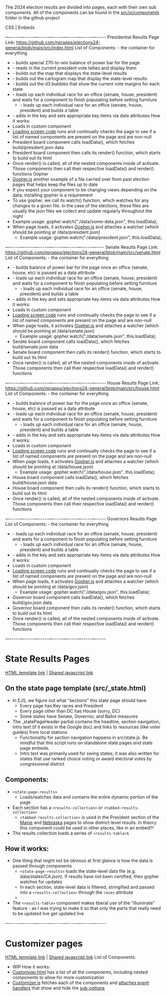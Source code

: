 The 2024 election results are divided into pages, each with their own sub components. All of the components can be found in the <a href="https://github.com/nprapps/elections24-general/tree/main/src/js/components" target="_blank">src/js/components</a> folder in the github project

CSS | Embeds 

—-----—-----—-----—-----—-----—-----—-----
Presidential Results Page
Link: <a href="https://github.com/nprapps/elections24-general/blob/main/src/index.html" target="_blank">https://github.com/nprapps/elections24-general/blob/main/src/index.html</a> 
List of Components: 
<a href="https://github.com/nprapps/elections24-general/tree/main/src/js/components/board-president" target="_blank"><board-president></board-president></a> - the container for everything
- <a href="https://github.com/nprapps/elections24-general/tree/main/src/js/components/electoral-bars" target="_blank"><electoral-bars></electoral-bars></a> -  builds special 270-to-win balance of power bar for the page
- <a href="https://github.com/nprapps/elections24-general/tree/main/src/js/components/leader-board" target="_blank"><leader-board></leader-board></a> - reads in the current president vote tallies and display them
- <a href="https://github.com/nprapps/elections24-general/tree/main/src/js/components/nationalMap" target="_blank"><national-map></national-map></a> - builds out the map that displays the state-level results 
- <a href="https://github.com/nprapps/elections24-general/tree/main/src/js/components/cartogram" target="_blank"><cartogram-map></cartogram-map></a> - builds out the cartogram map that display the state-level results 
- <a href="https://github.com/nprapps/elections24-general/tree/main/src/js/components/electoralBubbles" target="_blank"><electoral-bubbles></electoral-bubbles></a> - builds out the d3 bubbles that show the current vote margins for each state
- <a href="https://github.com/nprapps/elections24-general/tree/main/src/js/components/results-board-display" target="_blank"><results-board-display></results-board-display></a> - loads up each individual race for an office (senate, house, president) and waits for a <results-board></results-board> component to finish populating before setting furniture 
  - <a href="https://github.com/nprapps/elections24-general/tree/main/src/js/components/results-board" target="_blank"><results-board></results-board></a> - loads up each individual race for an office (senate, house, president) and builds a table 
- <a href="https://github.com/nprapps/elections24-general/tree/main/src/js/components/results-board-key" target="_blank"><results-board-key></results-board-key></a> - adds in the key and sets appropriate key items via data attributes
How it works:
- Loads in <board-president></board-president> custom component
- <a href="https://github.com/nprapps/elections24-general/blob/main/src/js/removeLoadingScreen.js" target="_blank">Loading screen code</a> runs and continually checks the page to see if a list of named components are present on the page and are non-null
- President board component calls loadData(), which fetches build/president.json data
- President board component then calls its render() function, which starts to build out its html 
- Once render() is called, all of the nested components inside of <board-president></board-president> activate. Those components then call their respective loadData() and render() functions
Gopher
- <a href="https://github.com/nprapps/elections24-general/blob/45-balance-of-power-bar/src/js/components/gopher.js" target="_blank">Gopher.js</a> another example of a file carried over from past election pages that helps keep the files up to date 
- If you expect your component to be changing views depending on the data, installing gopher is a requirement
- To use gopher, we call its watch() function, which watches for any changes to a given file. In the case of the elections, these files are usually the json files we collect and update regularly throughout the night
- Example usage: gopher.watch("./data/some-data.json", this.loadData);
- When page loads, it activates <a href="https://github.com/nprapps/elections24-general/blob/45-balance-of-power-bar/src/js/components/gopher.js" target="_blank">Gopher.js</a> and attaches a watcher (which should be pointing at /data/president.json) 
  - Example usage: gopher.watch("./data/president.json", this.loadData);

—-----—-----—-----—-----—-----—-----—----
Senate Results Page
Link: <a href="https://github.com/nprapps/elections24-general/blob/main/src/senate.html" target="_blank">https://github.com/nprapps/elections24-general/blob/main/src/senate.html</a> 
List of Components: 
<a href="https://github.com/nprapps/elections24-general/tree/main/src/js/components/board-senate" target="_blank"><board-senate></board-senate></a> - the container for everything
- <a href="https://github.com/nprapps/elections24-general/tree/main/src/js/components/electoral-bars" target="_blank"><balance-of-power-combined></balance-of-power-combined></a> -  builds balance of power bar for the page once an office (senate, house, etc) is passed as a data attribute
- <a href="https://github.com/nprapps/elections24-general/tree/main/src/js/components/results-board-display" target="_blank"><results-board-display></results-board-display></a> - loads up each individual race for an office (senate, house, president) and waits for a <results-board></results-board> component to finish populating before setting furniture 
  - <a href="https://github.com/nprapps/elections24-general/tree/main/src/js/components/results-board" target="_blank"><results-board></results-board></a> - loads up each individual race for an office (senate, house, president) and builds a table 
- <a href="https://github.com/nprapps/elections24-general/tree/main/src/js/components/results-board-key" target="_blank"><results-board-key></results-board-key></a> - adds in the key and sets appropriate key items via data attributes
How it works:
- Loads in <board-senate></board-senate> custom component
- <a href="https://github.com/nprapps/elections24-general/blob/main/src/js/removeLoadingScreen.js" target="_blank">Loading screen code</a> runs and continually checks the page to see if a list of named components are present on the page and are non-null
- When page loads, it activates <a href="https://github.com/nprapps/elections24-general/blob/45-balance-of-power-bar/src/js/components/gopher.js" target="_blank">Gopher.js</a> and attaches a watcher (which should be pointing at /data/senate.json) 
  - Example usage: gopher.watch("./data/senate.json", this.loadData);
- Senate board component calls loadData(), which fetches build/senate.json data
- Senate board component then calls its render() function, which starts to build out its html 
- Once render() is called, all of the nested components inside of <board-senate></board-senate> activate. Those components then call their respective loadData() and render() functions


—-----—-----—-----—-----—-----—-----—-----
House Results Page
Link: <a href="https://github.com/nprapps/elections24-general/blob/main/src/house.html" target="_blank">https://github.com/nprapps/elections24-general/blob/main/src/house.html</a> 
List of Components: 
<a href="https://github.com/nprapps/elections24-general/tree/main/src/js/components/board-house" target="_blank"><board-house></board-house></a> - the container for everything
- <a href="https://github.com/nprapps/elections24-general/tree/main/src/js/components/electoral-bars" target="_blank"><balance-of-power-combined></balance-of-power-combined></a> -  builds balance of power bar for the page once an office (senate, house, etc) is passed as a data attribute
- <a href="https://github.com/nprapps/elections24-general/tree/main/src/js/components/results-board-display" target="_blank"><results-board-display></results-board-display></a> - loads up each individual race for an office (senate, house, president) and waits for a <results-board></results-board> component to finish populating before setting furniture 
  - <a href="https://github.com/nprapps/elections24-general/tree/main/src/js/components/results-board" target="_blank"><results-board></results-board></a> - loads up each individual race for an office (senate, house, president) and builds a table 
- <a href="https://github.com/nprapps/elections24-general/tree/main/src/js/components/results-board-key" target="_blank"><results-board-key></results-board-key></a> - adds in the key and sets appropriate key items via data attributes
How it works:
- Loads in <board-house></board-house> custom component
- <a href="https://github.com/nprapps/elections24-general/blob/main/src/js/removeLoadingScreen.js" target="_blank">Loading screen code</a> runs and continually checks the page to see if a list of named components are present on the page and are non-null
- When page loads, it activates <a href="https://github.com/nprapps/elections24-general/blob/45-balance-of-power-bar/src/js/components/gopher.js" target="_blank">Gopher.js</a> and attaches a watcher (which should be pointing at /data/house.json) 
  - Example usage: gopher.watch("./data/house.json", this.loadData);
- House board component calls loadData(), which fetches build/house.json data
- House board component then calls its render() function, which starts to build out its html 
- Once render() is called, all of the nested components inside of <board-house></board-house> activate. Those components then call their respective loadData() and render() functions

—-----—-----—-----—-----—-----—-----—-----
Governors Results Page
List of Components: 
<a href="https://github.com/nprapps/elections24-general/tree/main/src/js/components/board-house" target="_blank"><board-governor></board-governor></a> - the container for everything
- <a href="https://github.com/nprapps/elections24-general/tree/main/src/js/components/results-board-display" target="_blank"><results-board-display></results-board-display></a> - loads up each individual race for an office (senate, house, president) and waits for a <results-board></results-board> component to finish populating before setting furniture 
  - <a href="https://github.com/nprapps/elections24-general/tree/main/src/js/components/results-board" target="_blank"><results-board></results-board></a> - loads up each individual race for an office (senate, house, president) and builds a table 
- <a href="https://github.com/nprapps/elections24-general/tree/main/src/js/components/results-board-key" target="_blank"><results-board-key></results-board-key></a> - adds in the key and sets appropriate key items via data attributes
How it works:
- Loads in <board-house></board-house> custom component
- <a href="https://github.com/nprapps/elections24-general/blob/main/src/js/removeLoadingScreen.js" target="_blank">Loading screen code</a> runs and continually checks the page to see if a list of named components are present on the page and are non-null
- When page loads, it activates <a href="https://github.com/nprapps/elections24-general/blob/45-balance-of-power-bar/src/js/components/gopher.js" target="_blank">Gopher.js</a> and attaches a watcher (which should be pointing at /data/gov.json) 
  - Example usage: gopher.watch("./data/gov.json", this.loadData);
- Governor board component calls loadData(), which fetches build/gov.json data
- Governor board component then calls its render() function, which starts to build out its html 
- Once render() is called, all of the nested components inside of <board-governor></board-governor> activate. Those components then call their respective loadData() and render() functions


—-----—-----—-----—-----—-----—-----—-----
# State Results Pages

<a href="https://github.com/nprapps/elections24-general/blob/main/src/_state.html" target="_blank">HTML template link</a> | <a href="https://github.com/nprapps/elections24-general/blob/main/src/js/components/state-page-results/index.js" target="_blank">Shared javascript link</a> 

## On the state page template (src/_state.html)
- In EJS, we figure out what “sections” this state page should have
  - Every page has Key races and President
  - Every page other than DC has House (sorry, DC)
  - Some states have Senate, Governor, and Ballot measures
- The _statePageHeader partial contains the headline, section navigation, intro text (if it exists in the Google doc) and links to resources (like voter guides) from local stations
  - Functionality for section navigation happens in src/state.js. Be mindful that this script runs on standalone state pages <i>and</i> state page embeds.
  - Intro text was primarily used for swing states; it was also written for states that use ranked choice voting or award electoral votes by congressional district

## Components: 
- `<state-page-results>`
  - Loads/watches data and contains the entire dynamic portion of the page
- Each section has a `<results-collection>` or `<tabbed-results-collection>`
  - `<tabbed-results-collection>` is used in the President section of the <a href="https://apps.npr.org/2024-election-results/maine.html?section=P" target="_blank">Maine</a> and <a href="https://apps.npr.org/2024-election-results/nebraska.html?section=P" target="_blank">Nebraska</a> pages to show district-level results. In theory this component could be used in other places, like in an embed?!
- The results collection loads a series of `<results-table>`s

## How it works:
- One thing that might not be obvious at first glance is how the data is passed through components
  - `<state-page-results>` loads the state-level data file (e.g. data/states/CA.json). If results have not been certified, then gopher watches for updates
  - In each section, state-level data is filtered, stringified and passed into a `<results-collection>` through the `races` attribute
  - 
- The `<results-table>` component makes liberal use of the “illuminate” feature - as I was trying to make it so that only the parts that really need to be updated live get updated live


—-----—-----—-----—-----—-----—-----—-----

# Customizer pages
<a href="https://github.com/nprapps/elections24-general/blob/main/src/_state.html" target="_blank">HTML template link</a> | <a href="https://github.com/nprapps/elections24-general/blob/main/src/js/components/state-page-results/index.js" target="_blank">Shared javascript link</a> 
List of Components: 
- WIP
How it works:
- <a href="https://github.com/nprapps/elections24-general/blob/main/src/customizer.html" target="_blank">Customizer.html</a> has a list of all the components, including nested components to allow for more customization 
- <a href="https://github.com/nprapps/elections24-general/blob/main/src/js/customizer.js" target="_blank">Customizer.js</a> fetches each of the components and <a href="https://github.com/nprapps/elections24-general/blob/main/src/js/customizer.js#L333-L373" target="_blank">attaches event handlers</a> that show and hide the <a href="https://github.com/nprapps/elections24-general/blob/main/src/js/customizer.js#L274C1-L315C3" target="_blank">sub-options</a>


